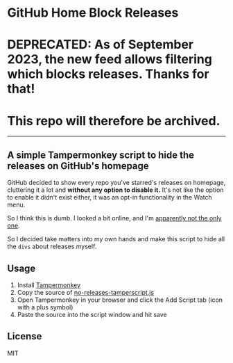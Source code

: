 # GitHub Home Block Releases
# DEPRECATED: As of September 2023, the new feed allows filtering which blocks releases. Thanks for that!
# This repo will therefore be archived.
---
## A simple Tampermonkey script to hide the releases on GitHub's homepage

GitHub decided to show every repo you've starred's releases on homepage, cluttering it a lot and **without any option to disable it.** It's not like the option to enable it didn't exist either, it was an opt-in functionality in the Watch menu.

So I think this is dumb. I looked a bit online, and I'm [apparently not the only one](https://github.community/t/why-i-am-seeing-releases-from-repos-that-i-didnt-subscribed/184239).

So I decided take matters into my own hands and make this script to hide all the `divs` about releases myself.

## Usage

1. Install [Tampermonkey](https://www.tampermonkey.net/)
1. Copy the source of [no-releases-tamperscript.js](./no-releases-tamperscript.js)
1. Open Tampermonkey in your browser and click the Add Script tab (icon with a plus symbol)
1. Paste the source into the script window and hit save

## License

MIT
